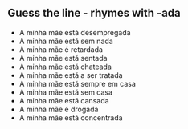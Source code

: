 ## Guess the line - rhymes with -ada

- A minha mãe está desempregada
- A minha mãe está sem nada
- A minha mãe é retardada
- A minha mãe está sentada
- A minha mãe está chateada
- A minha mãe está a ser tratada
- A minha mãe está sempre em casa
- A minha mãe está sem casa
- A minha mãe está cansada
- A minha mãe é drogada
- A minha mãe está concentrada